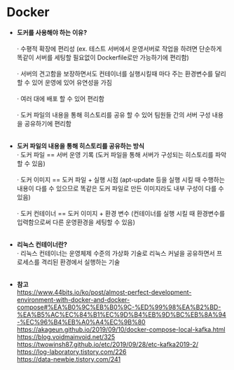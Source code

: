# Docker

- <b> 도커를 사용해야 하는 이유?</b><br>   
· 수평적 확장에 편리성 (ex. 테스트 서버에서 운영서버로 작업을 하려면 단순하게 똑같이 서버를 세팅할 필요없이 Dockerfile로만 가능하기에 편리함)<br><br>
· 서버의 견고함을 보장하면서도 컨테이너를 실행시킬때 마다 주는 환경변수를 달리 할 수 있어 운영에 있어 유연성을 가짐<br><br>
· 여러 대에 배포 할 수 있어 편리함<br><br>
· 도커 파일의 내용을 통해 히스토리를 공유 할 수 있어 팀원들 간의 서버 구성 내용을 공유하기에 편리함<br><br>

- <b>도커 파일의 내용을 통해 히스토리를 공유하는 방식</b><br>
· 도커 파일 == 서버 운영 기록 (도커 파일을 통해 서버가 구성되는 히스토리를 파악 할 수 있음)<br><br>
· 도커 이미지 == 도커 파일 + 실행 시점 (apt-update 등을 실행 시킬 때 수행하는 내용이 다를 수 있으므로 똑같은 도커 파일로 만든 이미지라도 내부 구성이 다를 수 있음)<br><br>
· 도커 컨테이너 == 도커 이미지 + 환경 변수 (컨테이너를 실행 시킬 때 환경변수를 입력함으로써 다른 운영환경을 세팅할 수 있음)<br><br>

- <b>리눅스 컨테이너란?</b>  
· 리눅스 컨테이너는 운영체제 수준의 가상화 기술로 리눅스 커널을 공유하면서 프로세스를 격리된 환경에서 실행하는 기술<br><br>

- <b>참고</b>    
https://www.44bits.io/ko/post/almost-perfect-development-environment-with-docker-and-docker-compose#%EA%B0%9C%EB%B0%9C-%ED%99%98%EA%B2%BD-%EA%B5%AC%EC%84%B1%EC%9D%B4%EB%9D%BC%EB%8A%94-%EC%96%B4%EB%A0%A4%EC%9B%80  
https://akageun.github.io/2019/09/10/docker-compose-local-kafka.html  
https://blog.voidmainvoid.net/325  
https://twowinsh87.github.io/etc/2019/09/28/etc-kafka2019-2/  
https://log-laboratory.tistory.com/226  
https://data-newbie.tistory.com/241  
